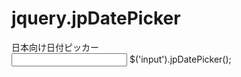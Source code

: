 # jquery.jpDatePicker
日本向け日付ピッカー  
    <link rel=stylesheet href="jquery.jpDatePicker.css">
    <script src="jquery.js"></script>
    <script src="jquery.jpDatePicker.js"></script>
    <input>
    $('input').jpDatePicker();

